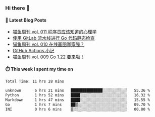 ### Hi there 👋


#### 📖 Latest Blog Posts
<!-- BLOG-POST-LIST:START -->
- [猫鱼周刊 vol. 011 程序员应该知道的心理学](https://ameow.xyz/archives/weekly-011)
- [使用 GitLab 流水线进行 Go 代码静态检查](https://ameow.xyz/archives/gitlab-golang-ci-lint)
- [猫鱼周刊 vol. 010 在线画图哪家强？](https://ameow.xyz/archives/weekly-010)
- [GitHub Actions 小记](https://ameow.xyz/archives/github-actions)
- [猫鱼周刊 vol. 009 Go 1.22 要来啦！](https://ameow.xyz/archives/weekly-009)
<!-- BLOG-POST-LIST:END -->

#### ⏱️ This week I spent my time on
<!--START_SECTION:waka-->

```txt
Total Time: 11 hrs 28 mins

unknown      6 hrs 21 mins   ██████████████░░░░░░░░░░░   55.36 %
Python       1 hrs 52 mins   ████░░░░░░░░░░░░░░░░░░░░░   16.32 %
Markdown     1 hrs 47 mins   ████░░░░░░░░░░░░░░░░░░░░░   15.55 %
Go           1 hrs 7 mins    ██▒░░░░░░░░░░░░░░░░░░░░░░   09.70 %
INI          0 hrs 6 mins    ▒░░░░░░░░░░░░░░░░░░░░░░░░   00.80 %
```

<!--END_SECTION:waka-->

<!--
**LeslieLeung/LeslieLeung** is a ✨ _special_ ✨ repository because its `README.md` (this file) appears on your GitHub profile.

Here are some ideas to get you started:

- 🔭 I’m currently working on ...
- 🌱 I’m currently learning ...
- 👯 I’m looking to collaborate on ...
- 🤔 I’m looking for help with ...
- 💬 Ask me about ...
- 📫 How to reach me: ...
- 😄 Pronouns: ...
- ⚡ Fun fact: ...
-->

